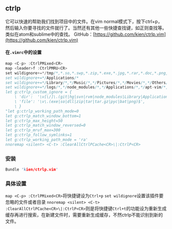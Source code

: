 ## ctrlp

它可以快速的帮助我们找到项目中的文件。在vim normal模式下，按下ctrl+p，然后输入你要寻找的文件就行了。当然还有其他一些快捷查找键，如正则查找等。类似在atom和sublime中的<Cmd-p>查找。
GitHub：[https://github.com/kien/ctrlp.vim](https://github.com/kien/ctrlp.vim)

#### 在`.vimrc`中的设置
```c
map <C-p> :CtrlPMixed<CR>
map <leader>f :CtrlPMRU<CR>
set wildignore+=*/tmp/*,*.so,*.swp,*.zip,*.exe,*.jpg,*.rar,*.doc,*.png,*.jpeg,*.tar,*.xlsx,*.mk,*.Makefile,*.pdf,*.mk,*.dmg,*.bat
set wildignore+=*/Applications/*
set wildignore+=*/Library/*,*/Music/*,*/Pictures/*,*/Movies/*,*/Others/*,*/Doc/*
set wildignore+=*/logs/*,*/node_modules/*,*/Applications/*,*/apt-vim/*,*/Book/*,*/zhao/*,*/Desktop/*,*/Software/*,*/Gitignore/*
let g:ctrlp_custom_ignore = {
    \ 'dir':  '\v[\/]\.(git|hg|svn|rvm|node_modules|Library|Applications)$',
    \ 'file': '\v\.(exe|so|dll|zip|tar|tar.gz|pyc|bat|png)$',
    \ }
"let g:ctrlp_working_path_mode=0
let g:ctrlp_match_window_bottom=1
let g:ctrlp_max_height=50
let g:ctrlp_match_window_reversed=0
let g:ctrlp_mruf_max=300
let g:ctrlp_follow_symlinks=1
let g:ctrlp_working_path_mode = 'ra'
nnoremap <silent> <C-t> :ClearAllCtrlPCache<CR>\|:CtrlP<CR>
```

### 安装
```c
Bundle 'kien/ctrlp.vim'
```

### 具体设置
`map <C-p> :CtrlPMixed<CR>`将快捷键设为`Ctrl+p`
`set wildignore`设置该插件要忽略的文件或者目录
`nnoremap <silent> <C-t> :ClearAllCtrlPCache<CR>\|:CtrlP<CR>`则是将快捷键`Ctrl+t`的功能设为重新生成缓存再进行搜索，在新建文件时，需要重新生成缓存，不然ctrlp不能识别到新的文件。

